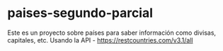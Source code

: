 # paises-segundo-parcial
Este es un proyecto sobre países para saber información como divisas, capitales, etc. Usando la API - https://restcountries.com/v3.1/all
